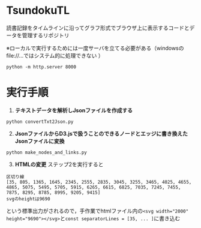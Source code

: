# TsundokuTL
読書記録をタイムラインに沿ってグラフ形式でブラウザ上に表示するコードとデータを管理するリポジトリ

※ローカルで実行するためには一度サーバを立てる必要がある（windowsのfile://...ではシステム的に処理できない ）
```
python -m http.server 8000
```
# 実行手順
1. **テキストデータを解析しJsonファイルを作成する**
  ```
  python convertTxt2Json.py
  ```
2. **JsonファイルからD3.jsで扱うことのできるノードとエッジに書き換えたJsonファイルに変換**
  ```
  python make_nodes_and_links.py
  ```
3. **HTMLの変更**
   ステップ2を実行すると
```
区切り線
[35, 805, 1365, 1645, 2345, 2555, 2835, 3045, 3255, 3465, 4025, 4655, 4865, 5075, 5495, 5705, 5915, 6265, 6615, 6825, 7035, 7245, 7455, 7875, 8295, 8785, 8995, 9205, 9415]
svgのheightは9690
```
という標準出力がされるので，手作業でhtmlファイル内の`<svg width="2000" height="9690"></svg>`と`const separatorLines = [35, ... ]`に書き込む
